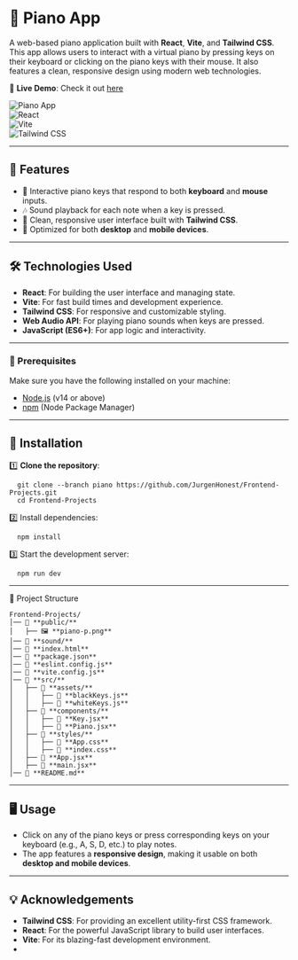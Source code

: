 # 🎹 Piano App

A web-based piano application built with **React**, **Vite**, and **Tailwind CSS**. This app allows users to interact with a virtual piano by pressing keys on their keyboard or clicking on the piano keys with their mouse. It also features a clean, responsive design using modern web technologies.

🌟 **Live Demo**: Check it out [here](https://pianobg.netlify.app/)

![Piano App](https://img.shields.io/badge/Live_Demo-Available-brightgreen)  
![React](https://img.shields.io/badge/React-v18.2.0-blue)  
![Vite](https://img.shields.io/badge/Vite-v4.2.0-yellow)  
![Tailwind CSS](https://img.shields.io/badge/Tailwind%20CSS-v3.0-pink)  

---

## 🚀 Features  

- 🎹 Interactive piano keys that respond to both **keyboard** and **mouse** inputs.
- 🎶 Sound playback for each note when a key is pressed.
- 📱 Clean, responsive user interface built with **Tailwind CSS**.
- 🔄 Optimized for both **desktop** and **mobile devices**.

---

## 🛠️ Technologies Used  

- **React**: For building the user interface and managing state.
- **Vite**: For fast build times and development experience.
- **Tailwind CSS**: For responsive and customizable styling.
- **Web Audio API**: For playing piano sounds when keys are pressed.
- **JavaScript (ES6+)**: For app logic and interactivity.

---


### 🔧 Prerequisites  

Make sure you have the following installed on your machine:

- [Node.js](https://nodejs.org/) (v14 or above)
- [npm](https://www.npmjs.com/) (Node Package Manager)

---

## 🚀 Installation  

1️⃣ **Clone the repository**:  
```
  git clone --branch piano https://github.com/JurgenHonest/Frontend-Projects.git
  cd Frontend-Projects

```
2️⃣ Install dependencies:
```
  npm install
```
3️⃣ Start the development server:
```
  npm run dev
```
---

📂 Project Structure
```
Frontend-Projects/
│── 📁 **public/**  
│   ├── 🖼️ **piano-p.png**  
│── 📁 **sound/**  
│── 📄 **index.html**  
│── 📄 **package.json**  
│── 📄 **eslint.config.js**  
│── 📄 **vite.config.js**  
│── 📁 **src/**  
│   ├── 📁 **assets/**  
│   │   ├── 📄 **blackKeys.js**  
│   │   ├── 📄 **whiteKeys.js**  
│   ├── 📁 **components/**  
│   │   ├── 📄 **Key.jsx**  
│   │   ├── 📄 **Piano.jsx**  
│   ├── 📁 **styles/**  
│   │   ├── 📄 **App.css**  
│   │   ├── 📄 **index.css**  
│   ├── 📄 **App.jsx**  
│   ├── 📄 **main.jsx**  
│── 📄 **README.md**
```

---
## 🖥️ Usage
- Click on any of the piano keys or press corresponding keys on your keyboard (e.g., A, S, D, etc.) to play notes.
- The app features a **responsive design**, making it usable on both **desktop and mobile devices**.

---

## 💡 Acknowledgements
- **Tailwind CSS**: For providing an excellent utility-first CSS framework.
- **React**: For the powerful JavaScript library to build user interfaces.
- **Vite**: For its blazing-fast development environment.
- 
